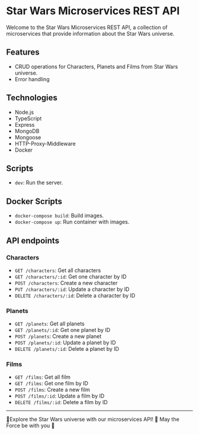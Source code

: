 # Star Wars Microservices REST API

Welcome to the Star Wars Microservices REST API, a collection of microservices that provide information about the Star Wars universe.

## Features

- CRUD operations for Characters, Planets and Films from Star Wars universe.
- Error handling

## Technologies

- Node.js
- TypeScript
- Express
- MongoDB
- Mongoose
- HTTP-Proxy-Middleware
- Docker

## Scripts

- `dev`: Run the server.

## Docker Scripts

- `docker-compose build`: Build images.
- `docker-compose up`: Run container with images.

## API endpoints

### Characters

- `GET /characters`: Get all characters
- `GET /characters/:id`: Get one character by ID
- `POST /characters`: Create a new character
- `PUT /characters/:id`: Update a character by ID
- `DELETE /characters/:id`: Delete a character by ID

### Planets

- `GET /planets`: Get all planets
- `GET /planets/:id`: Get one planet by ID
- `POST /planets`: Create a new planet
- `POST /planets/:id`: Update a planet by ID
- `DELETE /planets/:id`: Delete a planet by ID

### Films

- `GET /films`: Get all film
- `GET /films`: Get one film by ID
- `POST /films`: Create a new film
- `POST /films/:id`: Update a film by ID
- `DELETE /films/:id`: Delete a film by ID

---

🚀Explore the Star Wars universe with our microservices API! 🌌 May the Force be with you 🌟
